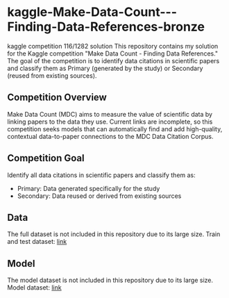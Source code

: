 # kaggle-Make-Data-Count---Finding-Data-References-bronze
kaggle competition 116/1282 solution
This repository contains my solution for the Kaggle competition "Make Data Count - Finding Data References." The goal of the competition is to identify data citations in scientific papers and classify them as Primary (generated by the study) or Secondary (reused from existing sources).

## Competition Overview
Make Data Count (MDC) aims to measure the value of scientific data by linking papers to the data they use. Current links are incomplete, so this competition seeks models that can automatically find and add high-quality, contextual data-to-paper connections to the MDC Data Citation Corpus.

## Competition Goal
Identify all data citations in scientific papers and classify them as:
- Primary: Data generated specifically for the study
- Secondary: Data reused or derived from existing sources


## Data
The full dataset is not included in this repository due to its large size.
Train and test dataset: [link](https://www.kaggle.com/competitions/make-data-count-finding-data-references/data)

## Model
The model dataset is not included in this repository due to its large size.
Model dataset: [link](https://www.kaggle.com/models/qwen-lm/qwen2.5/Transformers/32b-instruct-awq/1)
